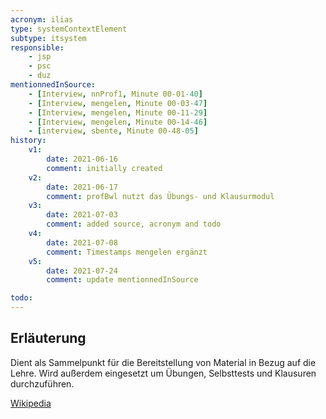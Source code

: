 ```yaml
---
acronym: ilias
type: systemContextElement
subtype: itsystem
responsible:
    - jsp
    - psc
    - duz
mentionnedInSource: 
    - [Interview, nnProf1, Minute 00-01-40]
    - [Interview, mengelen, Minute 00-03-47]
    - [Interview, mengelen, Minute 00-11-29]
    - [Interview, mengelen, Minute 00-14-46]
    - [interview, sbente, Minute 00-48-05]
history:
    v1:
        date: 2021-06-16
        comment: initially created
    v2:
        date: 2021-06-17
        comment: profBwl nutzt das Übungs- und Klausurmodul
    v3:
        date: 2021-07-03
        comment: added source, acronym and todo
    v4:
        date: 2021-07-08
        comment: Timestamps mengelen ergänzt
    v5:
        date: 2021-07-24
        comment: update mentionnedInSource

todo:
---
```


## Erläuterung

Dient als Sammelpunkt für die Bereitstellung von Material in Bezug auf die Lehre. Wird außerdem eingesetzt um Übungen, Selbsttests und Klausuren durchzuführen.

[Wikipedia](https://de.wikipedia.org/wiki/ILIAS_(Software))
